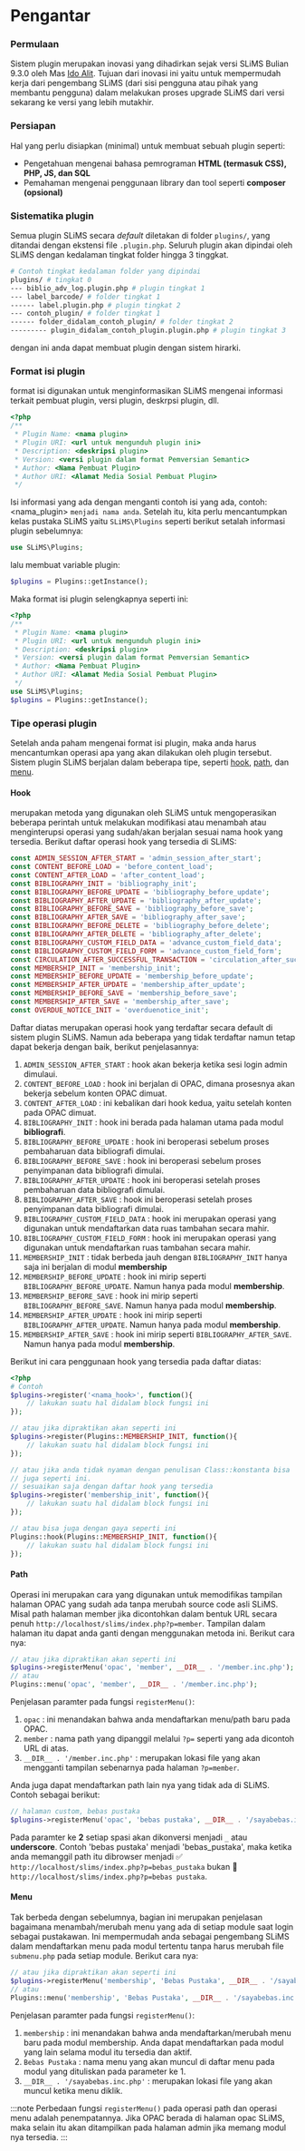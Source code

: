 # Pengantar
### Permulaan
Sistem plugin merupakan inovasi yang dihadirkan sejak versi SLiMS Bulian 9.3.0 oleh Mas [Ido Alit](https://github.com/idoalit/). Tujuan dari inovasi ini yaitu untuk mempermudah kerja dari pengembang SLiMS (dari sisi pengguna atau pihak yang membantu pengguna) dalam melakukan proses upgrade SLiMS dari versi sekarang ke versi yang lebih mutakhir.

### Persiapan
Hal yang perlu disiapkan (minimal) untuk membuat sebuah plugin seperti:
* Pengetahuan mengenai bahasa pemrograman **HTML (termasuk CSS), PHP, JS, dan SQL**
* Pemahaman mengenai penggunaan library dan tool seperti **composer (opsional)**

### Sistematika plugin
Semua plugin SLiMS secara *default* diletakan di folder `plugins/`, yang ditandai dengan ekstensi file `.plugin.php`. Seluruh plugin akan dipindai oleh SLiMS dengan kedalaman tingkat folder hingga 3 tinggkat.
```bash
# Contoh tingkat kedalaman folder yang dipindai
plugins/ # tingkat 0
--- biblio_adv_log.plugin.php # plugin tingkat 1
--- label_barcode/ # folder tingkat 1
------ label.plugin.php # plugin tingkat 2
--- contoh_plugin/ # folder tingkat 1
------ folder_didalam_contoh_plugin/ # folder tingkat 2
--------- plugin_didalam_contoh_plugin.plugin.php # plugin tingkat 3
```
dengan ini anda dapat membuat plugin dengan sistem hirarki.

### Format isi plugin
format isi digunakan untuk menginformasikan SLiMS mengenai informasi terkait pembuat plugin, versi plugin, deskrpsi plugin, dll.
```php
<?php
/**
 * Plugin Name: <nama plugin>
 * Plugin URI: <url untuk mengunduh plugin ini>
 * Description: <deskripsi plugin>
 * Version: <versi plugin dalam format Pemversian Semantic>
 * Author: <Nama Pembuat Plugin>
 * Author URI: <Alamat Media Sosial Pembuat Plugin>
 */
```
Isi informasi yang ada dengan menganti contoh isi yang ada, contoh: <nama_plugin> `menjadi nama anda`. Setelah itu, kita perlu mencantumpkan kelas pustaka SLiMS yaitu `SLiMS\Plugins` seperti berikut setalah informasi plugin sebelumnya:
```php
use SLiMS\Plugins;
```
lalu membuat variable plugin:
```php
$plugins = Plugins::getInstance();
```
Maka format isi plugin selengkapnya seperti ini:
```php
<?php
/**
 * Plugin Name: <nama plugin>
 * Plugin URI: <url untuk mengunduh plugin ini>
 * Description: <deskripsi plugin>
 * Version: <versi plugin dalam format Pemversian Semantic>
 * Author: <Nama Pembuat Plugin>
 * Author URI: <Alamat Media Sosial Pembuat Plugin>
 */
use SLiMS\Plugins;
$plugins = Plugins::getInstance();
```

### Tipe operasi plugin
Setelah anda paham mengenai format isi plugin, maka anda harus mencantumkan operasi apa yang akan dilakukan oleh plugin tersebut. Sistem plugin SLiMS berjalan dalam beberapa tipe, seperti [hook](#hook), [path](#path), dan [menu](#menu). 
#### **Hook** 
merupakan metoda yang digunakan oleh SLiMS untuk mengoperasikan beberapa perintah untuk melakukan modifikasi atau menambah atau menginterupsi operasi yang sudah/akan berjalan sesuai nama hook yang tersedia. Berikut daftar operasi hook yang tersedia di SLiMS:
```php
const ADMIN_SESSION_AFTER_START = 'admin_session_after_start';
const CONTENT_BEFORE_LOAD = 'before_content_load';
const CONTENT_AFTER_LOAD = 'after_content_load';
const BIBLIOGRAPHY_INIT = 'bibliography_init';
const BIBLIOGRAPHY_BEFORE_UPDATE = 'bibliography_before_update';
const BIBLIOGRAPHY_AFTER_UPDATE = 'bibliography_after_update';
const BIBLIOGRAPHY_BEFORE_SAVE = 'bibliography_before_save';
const BIBLIOGRAPHY_AFTER_SAVE = 'bibliography_after_save';
const BIBLIOGRAPHY_BEFORE_DELETE = 'bibliography_before_delete';
const BIBLIOGRAPHY_AFTER_DELETE = 'bibliography_after_delete';
const BIBLIOGRAPHY_CUSTOM_FIELD_DATA = 'advance_custom_field_data';
const BIBLIOGRAPHY_CUSTOM_FIELD_FORM = 'advance_custom_field_form';
const CIRCULATION_AFTER_SUCCESSFUL_TRANSACTION = 'circulation_after_successful_transaction';
const MEMBERSHIP_INIT = 'membership_init';
const MEMBERSHIP_BEFORE_UPDATE = 'membership_before_update';
const MEMBERSHIP_AFTER_UPDATE = 'membership_after_update';
const MEMBERSHIP_BEFORE_SAVE = 'membership_before_save';
const MEMBERSHIP_AFTER_SAVE = 'membership_after_save';
const OVERDUE_NOTICE_INIT = 'overduenotice_init';
```
Daftar diatas merupakan operasi hook yang terdaftar secara default di sistem plugin SLiMS. Namun ada beberapa yang tidak terdaftar namun tetap dapat bekerja dengan baik, berikut penjelasannya:
1. ``` ADMIN_SESSION_AFTER_START ``` : hook akan bekerja ketika sesi login admin dimulaui.
2. ``` CONTENT_BEFORE_LOAD ``` : hook ini berjalan di OPAC, dimana prosesnya akan bekerja sebelum konten OPAC dimuat.
3. ``` CONTENT_AFTER_LOAD ``` : ini kebalikan dari hook kedua, yaitu setelah konten pada OPAC dimuat.
4. ``` BIBLIOGRAPHY_INIT ``` : hook ini berada pada halaman utama pada modul **bibliografi**.
5. ``` BIBLIOGRAPHY_BEFORE_UPDATE ``` : hook ini beroperasi sebelum proses pembaharuan data bibliografi dimulai.
6. ``` BIBLIOGRAPHY_BEFORE_SAVE ``` : hook ini beroperasi sebelum proses penyimpanan data bibliografi dimulai.
7. ``` BIBLIOGRAPHY_AFTER_UPDATE ``` : hook ini beroperasi setelah proses pembaharuan data bibliografi dimulai.
8. ``` BIBLIOGRAPHY_AFTER_SAVE ``` : hook ini beroperasi setelah proses penyimpanan data bibliografi dimulai.
9. ``` BIBLIOGRAPHY_CUSTOM_FIELD_DATA ``` : hook ini merupakan operasi yang digunakan untuk mendaftarkan data ruas tambahan secara mahir.
9. ``` BIBLIOGRAPHY_CUSTOM_FIELD_FORM ``` : hook ini merupakan operasi yang digunakan untuk mendaftarkan ruas tambahan secara mahir.
10. ``` MEMBERSHIP_INIT ``` : tidak berbeda jauh dengan ``` BIBLIOGRAPHY_INIT ``` hanya saja ini berjalan di modul **membership**
11. ``` MEMBERSHIP_BEFORE_UPDATE ``` : hook ini mirip seperti ``` BIBLIOGRAPHY_BEFORE_UPDATE ```. Namun hanya pada modul **membership**.
12. ``` MEMBERSHIP_BEFORE_SAVE ``` : hook ini mirip seperti ``` BIBLIOGRAPHY_BEFORE_SAVE ```. Namun hanya pada modul **membership**.
13. ``` MEMBERSHIP_AFTER_UPDATE ``` : hook ini mirip seperti ``` BIBLIOGRAPHY_AFTER_UPDATE ```. Namun hanya pada modul **membership**.
14. ``` MEMBERSHIP_AFTER_SAVE ``` : hook ini mirip seperti ``` BIBLIOGRAPHY_AFTER_SAVE ```. Namun hanya pada modul **membership**.

Berikut ini cara penggunaan hook yang tersedia pada daftar diatas:
```php 
<?php 
# Contoh
$plugins->register('<nama_hook>', function(){
    // lakukan suatu hal didalam block fungsi ini
});

// atau jika dipraktikan akan seperti ini
$plugins->register(Plugins::MEMBERSHIP_INIT, function(){
    // lakukan suatu hal didalam block fungsi ini
});

// atau jika anda tidak nyaman dengan penulisan Class::konstanta bisa
// juga seperti ini.
// sesuaikan saja dengan daftar hook yang tersedia
$plugins->register('membership_init', function(){
    // lakukan suatu hal didalam block fungsi ini
});

// atau bisa juga dengan gaya seperti ini
Plugins::hook(Plugins::MEMBERSHIP_INIT, function(){
    // lakukan suatu hal didalam block fungsi ini
});
```
#### **Path** 
Operasi ini merupakan cara yang digunakan untuk memodifikas tampilan halaman OPAC yang sudah ada tanpa merubah source code asli SLiMS. Misal path halaman member jika dicontohkan dalam bentuk URL secara penuh `http://localhost/slims/index.php?p=member`. Tampilan dalam halaman itu dapat anda ganti dengan menggunakan metoda ini. Berikut cara nya:
```php
// atau jika dipraktikan akan seperti ini
$plugins->registerMenu('opac', 'member', __DIR__ . '/member.inc.php');
// atau
Plugins::menu('opac', 'member', __DIR__ . '/member.inc.php');
```
Penjelasan paramter pada fungsi `registerMenu()`:
1. `opac` : ini menandakan bahwa anda mendaftarkan menu/path baru pada OPAC.
2. `member` : nama path yang dipanggil melalui `?p=` seperti yang ada dicontoh URL di atas.
3. `__DIR__ . '/member.inc.php'` : merupakan lokasi file yang akan mengganti tampilan sebenarnya pada halaman `?p=member`.

Anda juga dapat mendaftarkan path lain nya yang tidak ada di SLiMS. Contoh sebagai berikut:
```php
// halaman custom, bebas pustaka
$plugins->registerMenu('opac', 'bebas pustaka', __DIR__ . '/sayabebas.inc.php');
```
Pada paramter ke **2** setiap spasi akan dikonversi menjadi `_` atau **underscore**. Contoh 'bebas pustaka' menjadi 'bebas_pustaka', maka ketika anda memanggil path itu dibrowser menjadi ✅ `http://localhost/slims/index.php?p=bebas_pustaka` bukan 🚫 `http://localhost/slims/index.php?p=bebas pustaka`.

#### **Menu**
Tak berbeda dengan sebelumnya, bagian ini merupakan penjelasan bagaimana menambah/merubah menu yang ada di setiap module saat login sebagai pustakawan. Ini mempermudah anda sebagai pengembang SLiMS dalam mendaftarkan menu pada modul tertentu tanpa harus merubah file `submenu.php` pada setiap module. Berikut cara nya:
```php
// atau jika dipraktikan akan seperti ini
$plugins->registerMenu('membership', 'Bebas Pustaka', __DIR__ . '/sayabebas.inc.php');
// atau
Plugins::menu('membership', 'Bebas Pustaka', __DIR__ . '/sayabebas.inc.php');
```
Penjelasan paramter pada fungsi `registerMenu()`:
1. `membership` : ini menandakan bahwa anda mendaftarkan/merubah menu baru pada modul membership. Anda dapat mendaftarkan pada modul yang lain selama modul itu tersedia dan aktif.
2. `Bebas Pustaka` : nama menu yang akan muncul di daftar menu pada modul yang dituliskan pada parameter ke 1.
3. `__DIR__ . '/sayabebas.inc.php'` : merupakan lokasi file yang akan muncul ketika menu diklik.

:::note
Perbedaan fungsi `registerMenu()` pada operasi path dan operasi menu adalah penempatannya. Jika OPAC berada di halaman opac SLiMS, maka selain itu akan ditampilkan pada halaman admin jika memang modul nya tersedia.
:::
